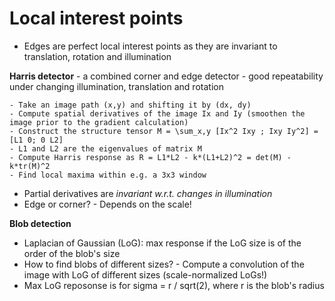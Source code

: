 # Local interest points

* Edges are perfect local interest points as they are invariant to translation, rotation and illumination

**Harris detector** - a combined corner and edge detector   - good repeatability under changing illumination, translation and rotation

    - Take an image path (x,y) and shifting it by (dx, dy)
    - Compute spatial derivatives of the image Ix and Iy (smoothen the image prior to the gradient calculation)
    - Construct the structure tensor M = \sum_x,y [Ix^2 Ixy ; Ixy Iy^2] = [L1 0; 0 L2]
    - L1 and L2 are the eigenvalues of matrix M
    - Compute Harris response as R = L1*L2 - k*(L1+L2)^2 = det(M) - k*tr(M)^2
    - Find local maxima within e.g. a 3x3 window
    
* Partial derivatives are *invariant w.r.t. changes in illumination*
* Edge or corner? - Depends on the scale! 

**Blob detection**
* Laplacian of Gaussian (LoG): max response if the LoG size is of the order of the blob's size
* How to find blobs of different sizes? - Compute a convolution of the image with LoG of different sizes (scale-normalized LoGs!) 
* Max LoG reposonse is for sigma = r / sqrt(2), where r is the blob's radius
